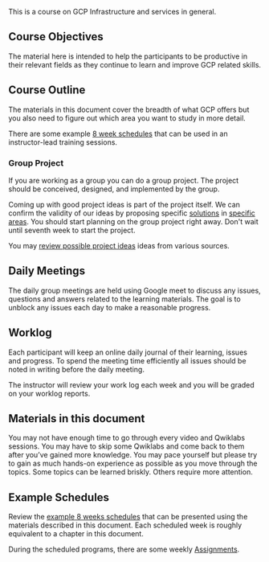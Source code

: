 
This is a  course on GCP Infrastructure and services in general.  


## Course Objectives

The material here is intended to help the participants to be productive  in their relevant fields as they continue to learn and improve GCP related skills.

## Course Outline

The materials in this document  cover the breadth of what GCP offers but you also need to figure out which area you want to study in more detail. 

There are some example [8 week schedules](Schedules) that can be used in an instructor-lead training sessions.

### Group Project

If you are working as a group you can do a group project. The project should be conceived, designed, and implemented by the group.  

Coming up with good project ideas is part of the project itself.  We can confirm the validity of our ideas by proposing specific [solutions]( https://cloud.google.com/solutions  ) in  [specific areas](https://cloud.google.com/architecture). You should start planning on the group project right away. Don't wait until seventh week to start the project. 

You may [review possible project ideas](Projects) ideas from various sources. 

## Daily Meetings

The daily group meetings are held using Google meet to discuss any issues, questions and answers related to the learning materials.  The goal is to unblock any issues each day to make a reasonable progress. 

## Worklog

Each participant will keep an online  daily journal of their learning, issues and progress.
To spend the meeting time efficiently all issues should be noted in writing before the daily meeting.  

The instructor will review your work log each week and you will be graded on your worklog reports.

## Materials in this document

You may not have enough time to go through every video and Qwiklabs sessions.  You may have to skip some Qwiklabs and come back to them after you’ve gained more knowledge. You may pace yourself but please try to gain as much hands-on experience as possible as you move through the topics. Some topics can be learned briskly. Others require more attention. 

## Example Schedules

Review the [example 8 weeks schedules](  Schedules ) that can be presented using the materials described in this document. Each scheduled week is roughly equivalent to a chapter in this document. 

During the scheduled programs, there are some weekly [Assignments](Assignments).
